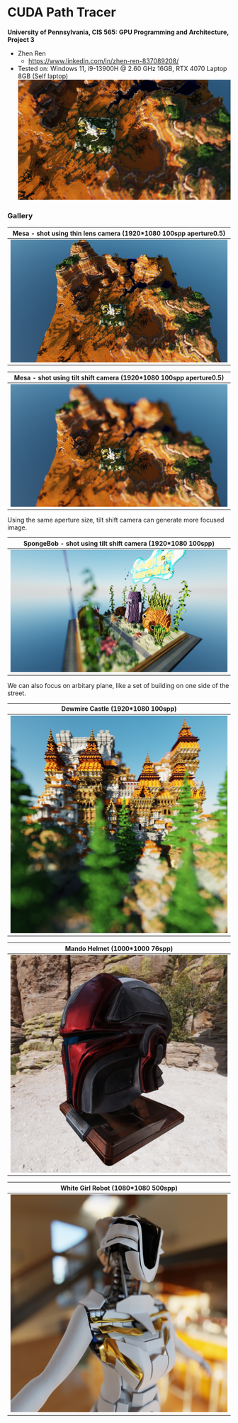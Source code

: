 CUDA Path Tracer
================

**University of Pennsylvania, CIS 565: GPU Programming and Architecture, Project 3**

* Zhen Ren
  * https://www.linkedin.com/in/zhen-ren-837089208/
* Tested on: Windows 11, i9-13900H @ 2.60 GHz 16GB, RTX 4070 Laptop 8GB (Self laptop)
![](./img/mesa3.png)

### Gallery
| Mesa - shot using thin lens camera (1920*1080 100spp aperture0.5)|
| :------------------------------------: |
|![](./img/mesa4.png)|

| Mesa - shot using tilt shift camera (1920*1080 100spp aperture0.5)|
| :------------------------------------: |
|![](./img/mesa1.png)|

Using the same aperture size, tilt shift camera can generate more focused image.

| SpongeBob - shot using tilt shift camera (1920*1080 100spp)|
| :------------------------------------: |
|![](./img/spongebob1.png)|

We can also focus on arbitary plane, like a set of building on one side of the street.

| Dewmire Castle (1920*1080 100spp)|
| :------------------------------------: |
|![](./img/dewmire_castle.png)|

| Mando Helmet (1000*1000 76spp)|
| :------------------------------------: |
|![](./img/gltf1.png)|

| White Girl Robot (1080*1080 500spp)|
| :------------------------------------: |
|![](./img/gltf2.png)|
